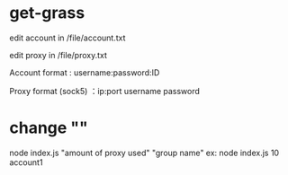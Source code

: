 # get-grass

edit account in /file/account.txt

edit proxy in /file/proxy.txt

Account format : username:password:ID

Proxy format (sock5) ：ip:port username password

# change ""

node index.js "amount of proxy used" "group name"
ex: node index.js 10 account1
